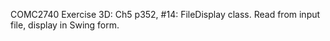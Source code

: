 COMC2740 Exercise 3D: Ch5 p352, #14: FileDisplay class. Read from input file, display in Swing form.